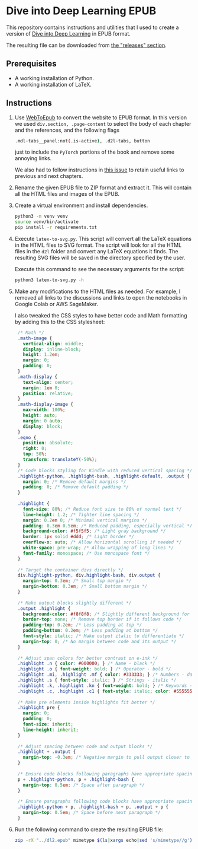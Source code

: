 # Dive into Deep Learning EPUB

This repository contains instructions and utilities that I used to create a version of [Dive into Deep Learning](https://d2l.ai/) in EPUB format.

The resulting file can be downloaded from [the "releases" section](https://github.com/esteban-mendoza/DiveIntoDeepLearningEPUB/releases).

## Prerequisites

- A working installation of Python.
- A working installation of LaTeX.

## Instructions

1. Use [WebToEpub](https://github.com/dteviot/WebToEpub) to convert the website to EPUB format. In this version we used `div.section, .page-content` to select the body of each chapter and the references, and the following flags 

    ````bash
    .mdl-tabs__panel:not(.is-active), .d2l-tabs, button
    ````

   just to include the `PyTorch` portions of the book and remove some annoying links.

   We also had to follow instructions in [this issue](https://github.com/dteviot/WebToEpub/issues/1798#issuecomment-2799026548) to retain useful links to previous and next chapters.

3. Rename the given EPUB file to ZIP format and extract it. This will contain all the HTML files and images of the EPUB.
4. Create a virtual environment and install dependencies.

    ````bash
    python3 -m venv venv
    source venv/bin/activate
    pip install -r requirements.txt
    ````

5. Execute `latex-to-svg.py`. This script will convert all the LaTeX equations in the HTML files to SVG format. The script will look for all the HTML files in the `d2l` folder and convert any LaTeX equations it finds. The resulting SVG files will be saved in the directory specified by the user.

    Execute this command to see the necessary arguments for the script:

    ````bash
    python3 latex-to-svg.py -h
    ````

6. Make any modifications to the HTML files as needed. For example, I removed all links to the discussions and links to open the notebooks in Google Colab or AWS SageMaker. 

   I also tweaked the CSS styles to have better code and Math formatting by adding this to the CSS stylesheet:
   ````css
    /* Math */
    .math-image {
      vertical-align: middle;
      display: inline-block;
      height: 1.2em;
      margin: 0;
      padding: 0;
    }
    .math-display {
      text-align: center;
      margin: 1em 0;
      position: relative;
    }
    .math-display-image {
      max-width: 100%;
      height: auto;
      margin: 0 auto;
      display: block;
    }
    .eqno {
      position: absolute;
      right: 0;
      top: 50%;
      transform: translateY(-50%);
    }
    /* Code blocks styling for Kindle with reduced vertical spacing */
    .highlight-python, .highlight-bash, .highlight-default, .output {
      margin: 0; /* Remove default margins */
      padding: 0; /* Remove default padding */
    }
    
    .highlight {
      font-size: 80%; /* Reduce font size to 80% of normal text */
      line-height: 1.2; /* Tighter line spacing */
      margin: 0.2em 0; /* Minimal vertical margins */
      padding: 0.3em 0.5em; /* Reduced padding, especially vertical */
      background-color: #f5f5f5; /* Light gray background */
      border: 1px solid #ddd; /* Light border */
      overflow-x: auto; /* Allow horizontal scrolling if needed */
      white-space: pre-wrap; /* Allow wrapping of long lines */
      font-family: monospace; /* Use monospace font */
    }
    
    /* Target the container divs directly */
    div.highlight-python, div.highlight-bash, div.output {
      margin-top: 0.3em; /* Small top margin */
      margin-bottom: 0.3em; /* Small bottom margin */
    }
    
    /* Make output blocks slightly different */
    .output .highlight {
      background-color: #f8f8f8; /* Slightly different background for output */
      border-top: none; /* Remove top border if it follows code */
      padding-top: 0.2em; /* Less padding at top */
      padding-bottom: 0.2em; /* Less padding at bottom */
      font-style: italic; /* Make output italic to differentiate */
      margin-top: 0; /* No margin between code and its output */
    }
    
    /* Adjust span colors for better contrast on e-ink */
    .highlight .n { color: #000000; } /* Name - black */
    .highlight .o { font-weight: bold; } /* Operator - bold */
    .highlight .mi, .highlight .mf { color: #333333; } /* Numbers - dark gray */
    .highlight .s { font-style: italic; } /* Strings - italic */
    .highlight .k, .highlight .kn { font-weight: bold; } /* Keywords - bold */
    .highlight .c, .highlight .c1 { font-style: italic; color: #555555; } /* Comments - italic, gray */
    
    /* Make pre elements inside highlights fit better */
    .highlight pre {
      margin: 0;
      padding: 0;
      font-size: inherit;
      line-height: inherit;
    }
    
    /* Adjust spacing between code and output blocks */
    .highlight + .output {
      margin-top: -0.3em; /* Negative margin to pull output closer to code */
    }
    
    /* Ensure code blocks following paragraphs have appropriate spacing */
    p + .highlight-python, p + .highlight-bash {
      margin-top: 0.5em; /* Space after paragraph */
    }
    
    /* Ensure paragraphs following code blocks have appropriate spacing */
    .highlight-python + p, .highlight-bash + p, .output + p {
      margin-top: 0.5em; /* Space before next paragraph */
    }
   ````
 
7. Run the following command to create the resulting EPUB file:

    ````bash
    zip -rX "../dl2.epub" mimetype $(ls|xargs echo|sed 's/mimetype//g') -x \*.DS_Store -x \*.git\*
    ````
